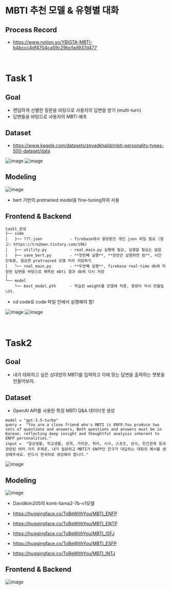 # MBTI 추천 모델 & 유형별 대화

## Process Record
- https://www.notion.so/YBIGTA-MBTI-b4bccc4df4704ca59c29bcfad937d477

<br>

# Task 1

## Goal
- 랜덤하게 선별한 질문을 바탕으로 사용자의 답변을 받기 (multi-turn)
- 답변들을 바탕으로 사용자의 MBTI 예측

## Dataset
- https://www.kaggle.com/datasets/zeyadkhalid/mbti-personality-types-500-dataset/data

![image](https://github.com/chaehyun1/study/assets/108905986/c04df444-da62-416f-91ab-8703d32c819a)
![image](https://github.com/chaehyun1/study/assets/108905986/2786bf3c-9be2-4c38-941e-efa15e01728e)

## Modeling
![image](https://github.com/chaehyun1/study/assets/108905986/72e4bd77-145a-4d3c-8b05-8755ed71afae)
- bert 기반의 pretrained model을 fine-tuning하여 사용  

## Frontend & Backend
```
task1_완성  
├── code
│   ├── ???.json            - firebase에서 할당받은 개인 json 파일 필요 (참고: https://tre2man.tistory.com/196)
│   ├── utility.py          - real_main.py 실행에 필요, 실행할 필요는 없음 
│   ├── save_bert.py        - **첫번째 실행**, **한번만 실행하면 됨**, 시간 단축용, 필요한 pretrained 모델 미리 저장하기 
│   └── real_main.py        - **두번째 실행**, firebase real-time db에 저장된 답변을 바탕으로 예측된 mbti 결과 db에 다시 저장
│  
└── model                          
    └── best_model.pth      - 학습된 weight를 모델에 적용, 용량이 커서 안올립니다.
```
- cd code로 code 파일 안에서 실행해야 함!

![image](https://github.com/chaehyun1/study/assets/108905986/fa958668-8ec6-4b2f-8857-368f3343197a)
![image](https://github.com/chaehyun1/study/assets/108905986/55064238-4e41-4860-96a9-da17ffe62a54)

<br>

# Task2

## Goal
- 내가 대화하고 싶은 상대방의 MBTI를 입력하고 이에 맞는 답변을 출력하는 챗봇을 만들어보자.

## Dataset
- OpenAI API를 사용한 특정 MBTI Q&A 데이터셋 생성

```
model = "gpt-3.5-turbo"
query =  "You are a close friend who's MBTI is ENFP.You produce two sets of questions and answers, Both questions and answers must be in Korean, reflecting deep insight and thoughtful analysis inherent to ENFP personalities."
input =  "일상생활, 학교생활, 성격, 가치관, 취미, 시사, 스포츠, 상식, 인간관계 등과 관련된 여러 가지 주제로, 내가 질문하고 MBTI가 ENFP인 친구가 대답하는 대화의 예시를 생성해주세요. 반드시 한국어로 생성해야 합니다."
```
![image](https://github.com/chaehyun1/study/assets/108905986/ab60ebbd-ba4f-4273-838d-ce9915024513)

## Modeling
![image](https://github.com/chaehyun1/study/assets/108905986/440d02d2-0355-4cb7-bd09-744373ea8c8f)
- Davidkim205의 komt-llama2-7b-v1모델
- https://huggingface.co/ToBeWithYou/MBTI_ENFP
- https://huggingface.co/ToBeWithYou/MBTI_ENTP
- https://huggingface.co/ToBeWithYou/MBTI_ISFJ
  
- https://huggingface.co/ToBeWithYou/MBTI_ESFP
- https://huggingface.co/ToBeWithYou/MBTI_INTJ

## Frontend & Backend
![image](https://github.com/chaehyun1/study/assets/108905986/6d95630e-7d5a-4d8a-8737-76cf3f359545)
